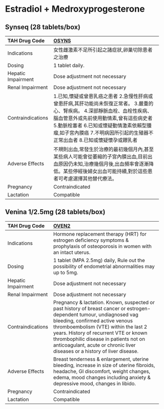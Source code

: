 # Estradiol + Medroxyprogesterone

## Synseq (28 tablets/box)

| TAH Drug Code      | [OSYNS](https://www.tahsda.org.tw/drugs/hissearch.php?drug_code=OSYNS)                                                                                                                                                                                                                        |
|:-------------------|:----------------------------------------------------------------------------------------------------------------------------------------------------------------------------------------------------------------------------------------------------------------------------------------------|
| Indications        | 女性雌激素不足所引起之諸症狀,卵巢切除患者之治療                                                                                                                                                                                                                                               |
| Dosing             | 1 tablet daily.                                                                                                                                                                                                                                                                               |
| Hepatic Impairment | Dose adjustment not necessary                                                                                                                                                                                                                                                                 |
| Renal Impairment   | Dose adjustment not necessary                                                                                                                                                                                                                                                                 |
| Contraindications  | 1.已知,懷疑或曾患乳癌之患者 2.急慢性肝病或曾患肝病,其肝功能尚未恢復正常者。 3.嚴重的心、腎疾病。 4.深部靜脈血栓、血栓性疾病、腦血管意外或先前使用動情素,曾有這些病史者 5.動脈栓塞者 6.已知或懷疑動情激素依賴型腫瘤,如子宮內膜癌 7.不明病因所引起的生殖器不正常出血者 8.已知或懷疑懷孕或餵乳者 |
| Adverse Effects    | 不規則出血,常發生於治療的最初幾個月內,甚至某些病人可能會從萎縮的子宮內膜出血,目前出血原因仍未知,治療幾個月後,出血頻率會逐漸降低。某些停經後婦女出血可能持續,對於這些患者可考慮選擇其他替代療法。                                                                                              |
| Pregnancy          | Contraindicated                                                                                                                                                                                                                                                                               |
| Lactation          | Compatible                                                                                                                                                                                                                                                                                    |

## Venina 1/2.5mg (28 tablets/box)

| TAH Drug Code      | [OVEN2](https://www.tahsda.org.tw/drugs/hissearch.php?drug_code=OVEN2)                                                                                                                                                                                                                                                                                           |
|:-------------------|:-----------------------------------------------------------------------------------------------------------------------------------------------------------------------------------------------------------------------------------------------------------------------------------------------------------------------------------------------------------------|
| Indications        | Hormone replacement therapy (HRT) for estrogen deficiency symptoms & prophylaxis of osteoporosis in women with an intact uterus.                                                                                                                                                                                                                                 |
| Dosing             | 1 tablet (MPA 2.5mg) daily, Rule out the possibility of endometrial abnormalities may up to 5mg.                                                                                                                                                                                                                                                                 |
| Hepatic Impairment | Dose adjustment not necessary                                                                                                                                                                                                                                                                                                                                    |
| Renal Impairment   | Dose adjustment not necessary                                                                                                                                                                                                                                                                                                                                    |
| Contraindications  | Pregnancy & lactation. Known, suspected or past history of breast cancer or estrogen-dependent tumour, undiagnosed vag bleeding, confirmed active venous thromboembolism (VTE) within the last 2 years. History of recurrent VTE or known thrombophilic disease in patients not on anticoagulant, acute or chronic liver diseases or a history of liver disease. |
| Adverse Effects    | Breast tenderness & enlargement, uterine bleeding, increase in size of uterine fibroids, headache, GI discomfort, weight changes, edema, mood changes including anxiety & depressive mood, changes in libido.                                                                                                                                                    |
| Pregnancy          | Contraindicated                                                                                                                                                                                                                                                                                                                                                  |
| Lactation          | Compatible                                                                                                                                                                                                                                                                                                                                                       |

